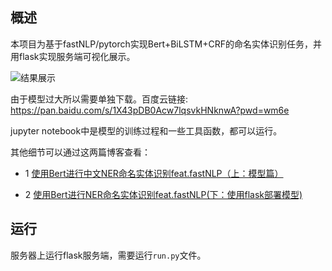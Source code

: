 ## 概述

本项目为基于fastNLP/pytorch实现Bert+BiLSTM+CRF的命名实体识别任务，并用flask实现服务端可视化展示。

![结果展示](https://s2.loli.net/2023/03/25/e53mHihFl8JENqV.png)

由于模型过大所以需要单独下载。百度云链接: https://pan.baidu.com/s/1X43pDB0Acw7lqsvkHNknwA?pwd=wm6e

jupyter notebook中是模型的训练过程和一些工具函数，都可以运行。

其他细节可以通过这两篇博客查看：

- 1 [使用Bert进行中文NER命名实体识别feat.fastNLP（上：模型篇）](https://ash-one.github.io/2023/03/18/shi-yong-bert-jin-xing-ner-ming-ming-shi-ti-shi-bie-feat-fastnlp/)

- 2 [使用Bert进行NER命名实体识别feat.fastNLP(下：使用flask部署模型)](https://ash-one.github.io/2023/03/25/shi-yong-bert-jin-xing-ner-ming-ming-shi-ti-shi-bie-feat-fastnlp-xia-shi-yong-flask-bu-shu-mo-xing/)

## 运行
服务器上运行flask服务端，需要运行`run.py`文件。
